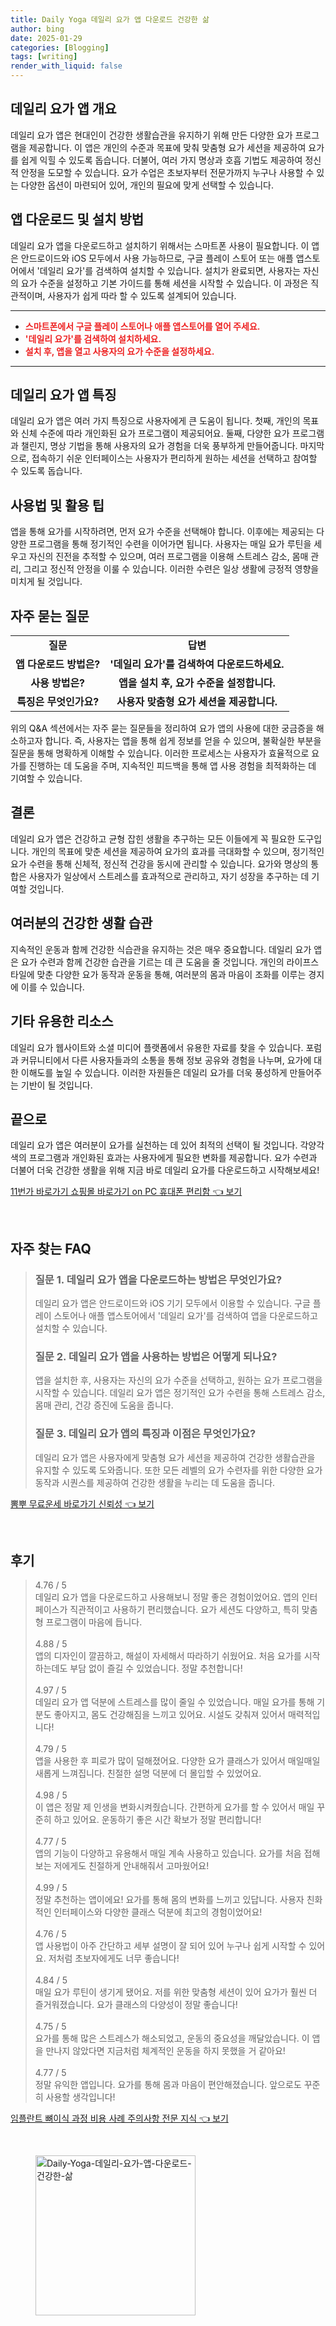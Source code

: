 ```yaml
---
title: Daily Yoga 데일리 요가 앱 다운로드 건강한 삶
author: bing
date: 2025-01-29
categories: [Blogging]
tags: [writing]
render_with_liquid: false
---
```



<h2 id='데일리 요가 앱 개요'>데일리 요가 앱 개요</h2>

<p>데일리 요가 앱은 현대인이 건강한 생활습관을 유지하기 위해 만든 다양한 요가 프로그램을 제공합니다. 이 앱은 개인의 수준과 목표에 맞춰 맞춤형 요가 세션을 제공하여 요가를 쉽게 익힐 수 있도록 돕습니다. 더불어, 여러 가지 명상과 호흡 기법도 제공하여 정신적 안정을 도모할 수 있습니다. 요가 수업은 초보자부터 전문가까지 누구나 사용할 수 있는 다양한 옵션이 마련되어 있어, 개인의 필요에 맞게 선택할 수 있습니다.</p>

<h2 id='앱 다운로드 및 설치 방법'>앱 다운로드 및 설치 방법</h2>

<p>데일리 요가 앱을 다운로드하고 설치하기 위해서는 스마트폰 사용이 필요합니다. 이 앱은 안드로이드와 iOS 모두에서 사용 가능하므로, 구글 플레이 스토어 또는 애플 앱스토어에서 '데일리 요가'를 검색하여 설치할 수 있습니다. 설치가 완료되면, 사용자는 자신의 요가 수준을 설정하고 기본 가이드를 통해 세션을 시작할 수 있습니다. 이 과정은 직관적이며, 사용자가 쉽게 따라 할 수 있도록 설계되어 있습니다.</p>

<hr />

<ul>
    <li><b><span style="color: #ee2323;">스마트폰에서 구글 플레이 스토어나 애플 앱스토어를 열어 주세요.</span></b></li>
    <li><b><span style="color: #ee2323;">'데일리 요가'를 검색하여 설치하세요.</span></b></li>
    <li><b><span style="color: #ee2323;">설치 후, 앱을 열고 사용자의 요가 수준을 설정하세요.</span></b></li>
</ul>

<hr />

<h2 id='데일리 요가 앱 특징'>데일리 요가 앱 특징</h2>

<p>데일리 요가 앱은 여러 가지 특징으로 사용자에게 큰 도움이 됩니다. 첫째, 개인의 목표와 신체 수준에 따라 개인화된 요가 프로그램이 제공되어요. 둘째, 다양한 요가 프로그램과 챌린지, 명상 기법을 통해 사용자의 요가 경험을 더욱 풍부하게 만들어줍니다. 마지막으로, 접속하기 쉬운 인터페이스는 사용자가 편리하게 원하는 세션을 선택하고 참여할 수 있도록 돕습니다.</p>

<h2 id='사용법 및 활용 팁'>사용법 및 활용 팁</h2>

<p>앱을 통해 요가를 시작하려면, 먼저 요가 수준을 선택해야 합니다. 이후에는 제공되는 다양한 프로그램을 통해 정기적인 수련을 이어가면 됩니다. 사용자는 매일 요가 루틴을 세우고 자신의 진전을 추적할 수 있으며, 여러 프로그램을 이용해 스트레스 감소, 몸매 관리, 그리고 정신적 안정을 이룰 수 있습니다. 이러한 수련은 일상 생활에 긍정적 영향을 미치게 될 것입니다.</p>

<h2 id='자주 묻는 질문'>자주 묻는 질문</h2>

<table>
    <tr>
        <td style="text-align: center; height: 17px;"><b>질문</b></td>
        <td style="text-align: center; height: 17px;"><b>답변</b></td>
    </tr>
    <tr>
        <td style="text-align: center; height: 17px;"><b>앱 다운로드 방법은?</b></td>
        <td style="text-align: center; height: 17px;"><b>'데일리 요가'를 검색하여 다운로드하세요.</b></td>
    </tr>
    <tr>
        <td style="text-align: center; height: 17px;"><b>사용 방법은?</b></td>
        <td style="text-align: center; height: 17px;"><b>앱을 설치 후, 요가 수준을 설정합니다.</b></td>
    </tr>
    <tr>
        <td style="text-align: center; height: 17px;"><b>특징은 무엇인가요?</b></td>
        <td style="text-align: center; height: 17px;"><b>사용자 맞춤형 요가 세션을 제공합니다.</b></td>
    </tr>
</table>

<p>위의 Q&A 섹션에서는 자주 묻는 질문들을 정리하여 요가 앱의 사용에 대한 궁금증을 해소하고자 합니다. 즉, 사용자는 앱을 통해 쉽게 정보를 얻을 수 있으며, 불확실한 부분을 질문을 통해 명확하게 이해할 수 있습니다. 이러한 프로세스는 사용자가 효율적으로 요가를 진행하는 데 도움을 주며, 지속적인 피드백을 통해 앱 사용 경험을 최적화하는 데 기여할 수 있습니다.</p>

<h2 id='결론'>결론</h2>

<p>데일리 요가 앱은 건강하고 균형 잡힌 생활을 추구하는 모든 이들에게 꼭 필요한 도구입니다. 개인의 목표에 맞춘 세션을 제공하여 요가의 효과를 극대화할 수 있으며, 정기적인 요가 수련을 통해 신체적, 정신적 건강을 동시에 관리할 수 있습니다. 요가와 명상의 통합은 사용자가 일상에서 스트레스를 효과적으로 관리하고, 자기 성장을 추구하는 데 기여할 것입니다.</p>

<h2 id='여러분의 건강한 생활 습관'>여러분의 건강한 생활 습관</h2>

<p>지속적인 운동과 함께 건강한 식습관을 유지하는 것은 매우 중요합니다. 데일리 요가 앱은 요가 수련과 함께 건강한 습관을 기르는 데 큰 도움을 줄 것입니다. 개인의 라이프스타일에 맞춘 다양한 요가 동작과 운동을 통해, 여러분의 몸과 마음이 조화를 이루는 경지에 이를 수 있습니다.</p>

<h2 id='기타 유용한 리소스'>기타 유용한 리소스</h2>

<p>데일리 요가 웹사이트와 소셜 미디어 플랫폼에서 유용한 자료를 찾을 수 있습니다. 포럼과 커뮤니티에서 다른 사용자들과의 소통을 통해 정보 공유와 경험을 나누며, 요가에 대한 이해도를 높일 수 있습니다. 이러한 자원들은 데일리 요가를 더욱 풍성하게 만들어주는 기반이 될 것입니다.</p>

<h2 id='끝으로'>끝으로</h2>

<p>데일리 요가 앱은 여러분이 요가를 실천하는 데 있어 최적의 선택이 될 것입니다. 각양각색의 프로그램과 개인화된 효과는 사용자에게 필요한 변화를 제공합니다. 요가 수련과 더불어 더욱 건강한 생활을 위해 지금 바로 데일리 요가를 다운로드하고 시작해보세요!</p>


<p><a class="click-button" title="11번가 바로가기 쇼핑몰 바로가기 on PC 휴대폰 편리함" href="https://afficreate.github.io/posts/11%EB%B2%88%EA%B0%80-%EB%B0%94%EB%A1%9C%EA%B0%80%EA%B8%B0-%EC%87%BC%ED%95%91%EB%AA%B0-%EB%B0%94%EB%A1%9C%EA%B0%80%EA%B8%B0-on-PC-%ED%9C%B4%EB%8C%80%ED%8F%B0-%ED%8E%B8%EB%A6%AC%ED%95%A8/" rel="dofollow">11번가 바로가기 쇼핑몰 바로가기 on PC 휴대폰 편리함 👈 보기</a></p><br>
<h2 id='자주_찾는_FAQ'>자주 찾는 FAQ</h2>
<div itemscope="" itemtype="https://schema.org/FAQPage"> 
<blockquote> 
<div itemscope="" itemprop="mainEntity" itemtype="https://schema.org/Question"> 
<h3 itemprop="name">질문 1. 데일리 요가 앱을 다운로드하는 방법은 무엇인가요?</h3> 
<div itemscope="" itemprop="acceptedAnswer" itemtype="https://schema.org/Answer"> 
<span itemprop="text"> 
<p>데일리 요가 앱은 안드로이드와 iOS 기기 모두에서 이용할 수 있습니다. 구글 플레이 스토어나 애플 앱스토어에서 '데일리 요가'를 검색하여 앱을 다운로드하고 설치할 수 있습니다.</p> 
</span> 
</div> 
</div> 
<div itemscope="" itemprop="mainEntity" itemtype="https://schema.org/Question"> 
<h3 itemprop="name">질문 2. 데일리 요가 앱을 사용하는 방법은 어떻게 되나요?</h3> 
<div itemscope="" itemprop="acceptedAnswer" itemtype="https://schema.org/Answer"> 
<span itemprop="text"> 
<p>앱을 설치한 후, 사용자는 자신의 요가 수준을 선택하고, 원하는 요가 프로그램을 시작할 수 있습니다. 데일리 요가 앱은 정기적인 요가 수련을 통해 스트레스 감소, 몸매 관리, 건강 증진에 도움을 줍니다.</p> 
</span> 
</div> 
</div> 
<div itemscope="" itemprop="mainEntity" itemtype="https://schema.org/Question"> 
<h3 itemprop="name">질문 3. 데일리 요가 앱의 특징과 이점은 무엇인가요?</h3> 
<div itemscope="" itemprop="acceptedAnswer" itemtype="https://schema.org/Answer"> 
<span itemprop="text"> 
<p>데일리 요가 앱은 사용자에게 맞춤형 요가 세션을 제공하여 건강한 생활습관을 유지할 수 있도록 도와줍니다. 또한 모든 레벨의 요가 수련자를 위한 다양한 요가 동작과 시퀀스를 제공하여 건강한 생활을 누리는 데 도움을 줍니다.</p> 
</span> 
</div> 
</div> 
</blockquote> 
</div>
<p><a class="click-button" title="뽐뿌 무료운세 바로가기 신뢰성" href="https://afficreate.github.io/posts/%EB%BD%90%EB%BF%8C-%EB%AC%B4%EB%A3%8C%EC%9A%B4%EC%84%B8-%EB%B0%94%EB%A1%9C%EA%B0%80%EA%B8%B0-%EC%8B%A0%EB%A2%B0%EC%84%B1/" rel="dofollow">뽐뿌 무료운세 바로가기 신뢰성 👈 보기</a></p><br>
<h2 id='후기'>후기</h2>
<div itemscope itemtype="https://schema.org/Product">
  <blockquote>
  <div itemprop="review" itemscope itemtype="https://schema.org/Review">
      <div itemprop="reviewRating" itemscope itemtype="https://schema.org/Rating"> <span itemprop="ratingValue">4.76</span> / <span itemprop="bestRating">5</span> </div>
      <span itemprop="reviewBody">데일리 요가 앱을 다운로드하고 사용해보니 정말 좋은 경험이었어요. 앱의 인터페이스가 직관적이고 사용하기 편리했습니다. 요가 세션도 다양하고, 특히 맞춤형 프로그램이 마음에 듭니다.</span>
  </div>
  <br>
  <div itemprop="review" itemscope itemtype="https://schema.org/Review">
      <div itemprop="reviewRating" itemscope itemtype="https://schema.org/Rating"> <span itemprop="ratingValue">4.88</span> / <span itemprop="bestRating">5</span> </div>
      <span itemprop="reviewBody">앱의 디자인이 깔끔하고, 해설이 자세해서 따라하기 쉬웠어요. 처음 요가를 시작하는데도 부담 없이 즐길 수 있었습니다. 정말 추천합니다!</span>
  </div>
  <br>
  <div itemprop="review" itemscope itemtype="https://schema.org/Review">
      <div itemprop="reviewRating" itemscope itemtype="https://schema.org/Rating"> <span itemprop="ratingValue">4.97</span> / <span itemprop="bestRating">5</span> </div>
      <span itemprop="reviewBody">데일리 요가 앱 덕분에 스트레스를 많이 줄일 수 있었습니다. 매일 요가를 통해 기분도 좋아지고, 몸도 건강해짐을 느끼고 있어요. 시설도 갖춰져 있어서 매력적입니다!</span>
  </div>
  <br>
  <div itemprop="review" itemscope itemtype="https://schema.org/Review">
      <div itemprop="reviewRating" itemscope itemtype="https://schema.org/Rating"> <span itemprop="ratingValue">4.79</span> / <span itemprop="bestRating">5</span> </div>
      <span itemprop="reviewBody">앱을 사용한 후 피로가 많이 덜해졌어요. 다양한 요가 클래스가 있어서 매일매일 새롭게 느껴집니다. 친절한 설명 덕분에 더 몰입할 수 있었어요.</span>
  </div>
  <br>
  <div itemprop="review" itemscope itemtype="https://schema.org/Review">
      <div itemprop="reviewRating" itemscope itemtype="https://schema.org/Rating"> <span itemprop="ratingValue">4.98</span> / <span itemprop="bestRating">5</span> </div>
      <span itemprop="reviewBody">이 앱은 정말 제 인생을 변화시켜줬습니다. 간편하게 요가를 할 수 있어서 매일 꾸준히 하고 있어요. 운동하기 좋은 시간 확보가 정말 편리합니다!</span>
  </div>
  <br>
  <div itemprop="review" itemscope itemtype="https://schema.org/Review">
      <div itemprop="reviewRating" itemscope itemtype="https://schema.org/Rating"> <span itemprop="ratingValue">4.77</span> / <span itemprop="bestRating">5</span> </div>
      <span itemprop="reviewBody">앱의 기능이 다양하고 유용해서 매일 계속 사용하고 있습니다. 요가를 처음 접해보는 저에게도 친절하게 안내해줘서 고마웠어요!</span>
  </div>
  <br>
  <div itemprop="review" itemscope itemtype="https://schema.org/Review">
      <div itemprop="reviewRating" itemscope itemtype="https://schema.org/Rating"> <span itemprop="ratingValue">4.99</span> / <span itemprop="bestRating">5</span> </div>
      <span itemprop="reviewBody">정말 추천하는 앱이에요! 요가를 통해 몸의 변화를 느끼고 있답니다. 사용자 친화적인 인터페이스와 다양한 클래스 덕분에 최고의 경험이었어요!</span>
  </div>
  <br>
  <div itemprop="review" itemscope itemtype="https://schema.org/Review">
      <div itemprop="reviewRating" itemscope itemtype="https://schema.org/Rating"> <span itemprop="ratingValue">4.76</span> / <span itemprop="bestRating">5</span> </div>
      <span itemprop="reviewBody">앱 사용법이 아주 간단하고 세부 설명이 잘 되어 있어 누구나 쉽게 시작할 수 있어요. 저처럼 초보자에게도 너무 좋습니다!</span>
  </div>
  <br>
  <div itemprop="review" itemscope itemtype="https://schema.org/Review">
      <div itemprop="reviewRating" itemscope itemtype="https://schema.org/Rating"> <span itemprop="ratingValue">4.84</span> / <span itemprop="bestRating">5</span> </div>
      <span itemprop="reviewBody">매일 요가 루틴이 생기게 됐어요. 저를 위한 맞춤형 세션이 있어 요가가 훨씬 더 즐거워졌습니다. 요가 클래스의 다양성이 정말 좋습니다!</span>
  </div>
  <br>
  <div itemprop="review" itemscope itemtype="https://schema.org/Review">
      <div itemprop="reviewRating" itemscope itemtype="https://schema.org/Rating"> <span itemprop="ratingValue">4.75</span> / <span itemprop="bestRating">5</span> </div>
      <span itemprop="reviewBody">요가를 통해 많은 스트레스가 해소되었고, 운동의 중요성을 깨달았습니다. 이 앱을 만나지 않았다면 지금처럼 체계적인 운동을 하지 못했을 거 같아요!</span>
  </div>
  <br>
  <div itemprop="review" itemscope itemtype="https://schema.org/Review">
      <div itemprop="reviewRating" itemscope itemtype="https://schema.org/Rating"> <span itemprop="ratingValue">4.77</span> / <span itemprop="bestRating">5</span> </div>
      <span itemprop="reviewBody">정말 유익한 앱입니다. 요가를 통해 몸과 마음이 편안해졌습니다. 앞으로도 꾸준히 사용할 생각입니다!</span>
  </div>
  </blockquote>
</div>
<p><a class="click-button" title="임플란트 뼈이식 과정 비용 사례 주의사항 전문 지식" href="https://afficreate.github.io/posts/%EC%9E%84%ED%94%8C%EB%9E%80%ED%8A%B8-%EB%BC%88%EC%9D%B4%EC%8B%9D-%EA%B3%BC%EC%A0%95-%EB%B9%84%EC%9A%A9-%EC%82%AC%EB%A1%80-%EC%A3%BC%EC%9D%98%EC%82%AC%ED%95%AD-%EC%A0%84%EB%AC%B8-%EC%A7%80%EC%8B%9D/" rel="dofollow">임플란트 뼈이식 과정 비용 사례 주의사항 전문 지식 👈 보기</a></p><br>
<figure class="image"><img src="https://afficreate.github.io/assets/img/thumbnail/Daily-Yoga-데일리-요가-앱-다운로드-건강한-삶.webp" alt="Daily-Yoga-데일리-요가-앱-다운로드-건강한-삶" width="256" height="256"></figure>